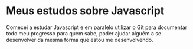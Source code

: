 # Meus estudos sobre Javascript

Comecei a estudar Javascript e em paralelo utilizar o Git para documentar todo meu progresso para quem sabe, poder ajudar alguém a se desenvolver da mesma forma que estou me desenvolvendo.
